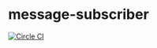 # message-subscriber

[![Circle CI](https://circleci.com/gh/hatajoe/message-subscriber.svg?style=svg)](https://circleci.com/gh/hatajoe/message-subscriber)
